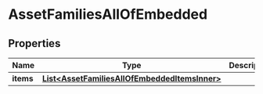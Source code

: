 

# AssetFamiliesAllOfEmbedded


## Properties

| Name | Type | Description | Notes |
|------------ | ------------- | ------------- | -------------|
|**items** | [**List&lt;AssetFamiliesAllOfEmbeddedItemsInner&gt;**](AssetFamiliesAllOfEmbeddedItemsInner.md) |  |  [optional] |



